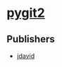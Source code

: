 # [pygit2](https://pypi.org/project/pygit2)



## Publishers
- [jdavid](https://pypi.org/user/jdavid)


